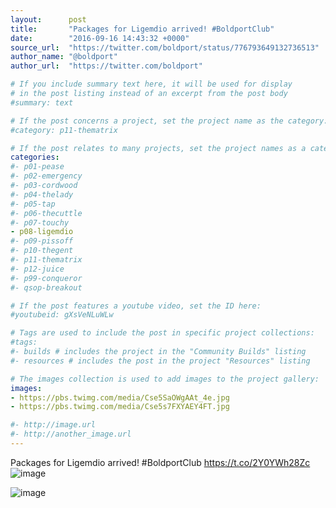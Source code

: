 ```yaml
---
layout:      post
title:       "Packages for Ligemdio arrived! #BoldportClub"
date:        "2016-09-16 14:43:32 +0000"
source_url:  "https://twitter.com/boldport/status/776793649132736513"
author_name: "@boldport"
author_url:  "https://twitter.com/boldport"

# If you include summary text here, it will be used for display
# in the post listing instead of an excerpt from the post body
#summary: text

# If the post concerns a project, set the project name as the category:
#category: p11-thematrix

# If the post relates to many projects, set the project names as a categories array:
categories:
#- p01-pease
#- p02-emergency
#- p03-cordwood
#- p04-thelady
#- p05-tap
#- p06-thecuttle
#- p07-touchy
- p08-ligemdio
#- p09-pissoff
#- p10-thegent
#- p11-thematrix
#- p12-juice
#- p99-conqueror
#- qsop-breakout

# If the post features a youtube video, set the ID here:
#youtubeid: gXsVeNLuWLw

# Tags are used to include the post in specific project collections:
#tags:
#- builds # includes the project in the "Community Builds" listing
#- resources # includes the post in the project "Resources" listing

# The images collection is used to add images to the project gallery:
images:
- https://pbs.twimg.com/media/Cse5SaOWgAAt_4e.jpg
- https://pbs.twimg.com/media/Cse5s7FXYAEY4FT.jpg

#- http://image.url
#- http://another_image.url
---
```


Packages for Ligemdio arrived! #BoldportClub https://t.co/2Y0YWh28Zc
![image](https://pbs.twimg.com/media/Cse5SaOWgAAt_4e.jpg)

![image](https://pbs.twimg.com/media/Cse5s7FXYAEY4FT.jpg)


